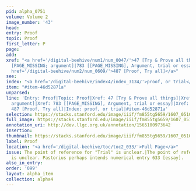 ```yaml
---
pid: alpha_0751
volume: Volume 2
image_number: '43'
head:
entry: Proof
topic: Proof
first_letter: P
page:
add:
xref: "<a href='/digital-beehive/num1/num_0047/'>47 [Try & Prove all things]</a>|783
  [PAGE_MISSING; argument]|783 [[PAGE_MISSING], Argument, trial or essay]|essay|<a
  href='/digital-beehive/num2/num_0609/'>487 [Proof, Try all]</a>"
see:
index: "<a href='/digital-beehive/index4/index_3134/'>proof, or trial</a>"
item: "#item-46d52871a"
unparsed:
line: 'Entry: Proof|Topic: Proof|Xref: 47 [Try & Prove all things]|Xref: 783 [PAGE_MISSING;
  argument]|Xref: 783 [[PAGE_MISSING], Argument, trial or essay]|Xref: essay|Xref:
  487 [Proof, Try all]|Index: proof, or trial|#item-46d52871a'
selection: https://stacks.stanford.edu/image/iiif/fm855tg5659/1607_0510/319,4555,3077,536/full/0/default.jpg
full_image: https://stacks.stanford.edu/image/iiif/fm855tg5659/1607_0510/full/full/0/default.jpg
annotation_uri: http://dev.llgc.org.uk/annotation/1565100973642
insertion:
thumbnail: https://stacks.stanford.edu/image/iiif/fm855tg5659/1607_0510/319,4555,600,180/250,/0/default.jpg
label: Proof
location: "<a href='/digital-beehive/toc/toc2_033/'>Full Page</a>"
issue: The point of reference for "Trial" is unclear.|The point of reference for "essay"
  is unclear. Pastorius perhaps intends numerical entry 633 [essay].
also_in_entry:
order: '099'
layout: alpha_item
collection: alpha4
---
```

